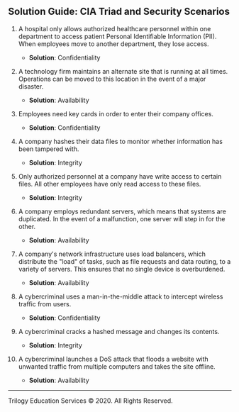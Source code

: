 ## Solution Guide: CIA Triad and Security Scenarios

1. A hospital only allows authorized healthcare personnel within one department to access patient Personal Identifiable Information (PII). When employees move to another department, they lose access.

    - **Solution**: Confidentiality

2. A technology firm maintains an alternate site that is running at all times. Operations can be moved to this location in the event of a major disaster.

   - **Solution**: Availability

3. Employees need key cards in order to enter their company offices.

   - **Solution**: Confidentiality

4. A company hashes their data files to monitor whether information has been tampered with. 

    - **Solution**: Integrity

5. Only authorized personnel at a company have write access to certain files. All other employees have only read access to these files. 

    - **Solution**: Integrity 

6. A company employs redundant servers, which means that systems are duplicated. In the event of a malfunction, one server will step in for the other.

    - **Solution**: Availability

7. A company's network infrastructure uses load balancers, which distribute the "load" of tasks, such as file requests and data routing, to a variety of servers. This ensures that no single device is overburdened.

    - **Solution**: Availability

8. A cybercriminal uses a man-in-the-middle attack to intercept wireless traffic from users. 

   - **Solution**: Confidentiality

9. A cybercriminal cracks a hashed message and changes its contents. 

   - **Solution**: Integrity

10. A cybercriminal launches a DoS attack that floods a website with unwanted traffic from multiple computers and takes the site offline. 

    - **Solution**: Availability
---  

Trilogy Education Services © 2020. All Rights Reserved.
